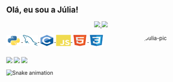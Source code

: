 ## Olá, eu sou a Júlia!

<div align="center">
  <a href="https://github.com/andJubs">
  <img height="170em" src="https://github-readme-stats.vercel.app/api?username=andJubs&show_icons=true&theme=dracula&include_all_commits=true&count_private=true"/>
  <img height="170em" src="https://github-readme-stats.vercel.app/api/top-langs/?username=andJubs&layout=compact&langs_count=7&theme=dracula"/>
</div>

<div style="display: inline_block"><br>
  <img align="center" alt="Júlia-Python" height="30" width="40" src="https://raw.githubusercontent.com/devicons/devicon/master/icons/python/python-original.svg">
  <img align="center" alt="Júlia-MySQL" height="30" width="40" src="https://raw.githubusercontent.com/devicons/devicon/master/icons/mysql/mysql-original.svg">
  <img align="center" alt="Júlia-C" height="30" width="40" src="https://raw.githubusercontent.com/devicons/devicon/master/icons/c/c-original.svg">
  <img align="center" alt="Júlia-Js" height="30" width="40" src="https://raw.githubusercontent.com/devicons/devicon/master/icons/javascript/javascript-plain.svg">
  <img align="center" alt="Júlia-HTML" height="30" width="40" src="https://raw.githubusercontent.com/devicons/devicon/master/icons/html5/html5-original.svg">
  <img align="center" alt="Júlia-CSS" height="30" width="40" src="https://raw.githubusercontent.com/devicons/devicon/master/icons/css3/css3-original.svg">
  
  <img align="right" alt="Júlia-pic" height="150" width="150" style="border-radius:50px;" src="https://cdn.discordapp.com/attachments/643131315994099732/1031961227628380170/andJubs.gif.gif">
</div>
  
  ##
 
<div> 
  <a href="https://instagram.com/and.jubx" target="_blank"><img src="https://img.shields.io/badge/-Instagram-%23E4405F?style=for-the-badge&logo=instagram&logoColor=white" target="_blank"></a>
  <a href = "mailto:julia.andressa@icloud.com"><img src="https://img.shields.io/badge/-mail-%23333?style=for-the-badge&logo=icloud&logoColor=white" target="_blank"></a>
  <a href="https://www.linkedin.com/in/j%C3%BAlia-souza-4a9760169" target="_blank"><img src="https://img.shields.io/badge/-LinkedIn-%230077B5?style=for-the-badge&logo=linkedin&logoColor=white" target="_blank"></a> 
  
  ![Snake animation](https://github.com/andJubs/andJubs/blob/output/github-contribution-grid-snake.svg)
 
</div>
